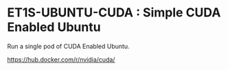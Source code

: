 # ET1S-UBUNTU-CUDA : Simple CUDA Enabled Ubuntu

Run a single pod of CUDA Enabled Ubuntu.

https://hub.docker.com/r/nvidia/cuda/
